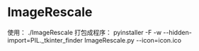 # ImageRescale
使用：
./ImageRescale
打包成程序：
pyinstaller -F -w --hidden-import=PIL._tkinter_finder  ImageRescale.py --icon=icon.ico
